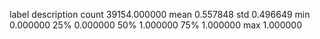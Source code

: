 label description
count    39154.000000
mean         0.557848
std          0.496649
min          0.000000
25%          0.000000
50%          1.000000
75%          1.000000
max          1.000000